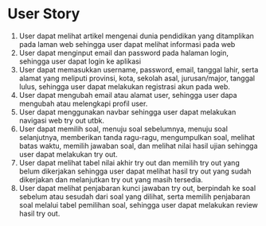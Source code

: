 # User Story

1.	User dapat melihat artikel mengenai dunia pendidikan yang ditamplikan pada laman web sehingga user dapat melihat informasi pada web
2.	User dapat menginput email dan password pada halaman login, sehingga user dapat login ke aplikasi
3.	User dapat memasukkan username, password, email, tanggal lahir, serta alamat yang meliputi provinsi, kota, sekolah asal, jurusan/major, tanggal lulus, sehingga user dapat melakukan registrasi akun pada web.
4.	User dapat mengubah email atau alamat user, sehingga user dapa mengubah atau melengkapi profil user.
5.	User dapat menggunakan navbar sehingga user dapat melakukan navigasi web try out utbk.
6.	User dapat memilih soal, menuju soal sebelumnya, menuju soal selanjutnya, memberikan tanda ragu-ragu, mengumpulkan soal, melihat batas waktu, memilih jawaban soal, dan melihat nilai hasil ujian sehingga user dapat melakukan try out.
7.	User dapat melihat tabel nilai akhir try out dan memilih try out yang belum dikerjakan sehingga user dapat melihat hasil try out yang sudah dikerjakan dan melanjutkan try out yang masih tersedia.
8.	User dapat melihat penjabaran kunci jawaban try out, berpindah ke soal sebelum atau sesudah dari soal yang dilihat, serta memilih penjabaran soal melalui tabel pemilihan soal, sehingga user dapat melakukan review hasil try out. 

